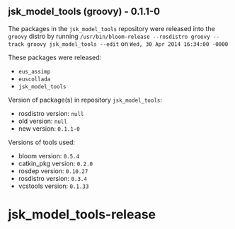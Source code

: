 ## jsk_model_tools (groovy) - 0.1.1-0

The packages in the `jsk_model_tools` repository were released into the `groovy` distro by running `/usr/bin/bloom-release --rosdistro groovy --track groovy jsk_model_tools --edit` on `Wed, 30 Apr 2014 16:34:00 -0000`

These packages were released:
- `eus_assimp`
- `euscollada`
- `jsk_model_tools`

Version of package(s) in repository `jsk_model_tools`:
- rosdistro version: `null`
- old version: `null`
- new version: `0.1.1-0`

Versions of tools used:
- bloom version: `0.5.4`
- catkin_pkg version: `0.2.0`
- rosdep version: `0.10.27`
- rosdistro version: `0.3.4`
- vcstools version: `0.1.33`


jsk_model_tools-release
=======================
